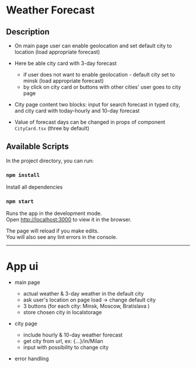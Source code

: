 # Weather Forecast

## Description
- On main page user can enable geolocation and set default city to location (load appropriate forecast)
- Here be able city card with 3-day forecast
  - if user does not want to enable geolocation - default city set to minsk (load appropriate forecast)
  - by click on city card or buttons with other cities' user goes to city page

- City page content two blocks: input for search forecast in typed city, and city card with today-hourly and 10-day forecast

- Value of forecast days can be changed in props of component `CityCard.tsx` (three by default)

## Available Scripts

In the project directory, you can run:

### `npm install`

Install all dependencies

### `npm start`

Runs the app in the development mode.\
Open [http://localhost:3000](http://localhost:3000) to view it in the browser.

The page will reload if you make edits.\
You will also see any lint errors in the console.

---
# App ui

- main page
    - actual weather & 3-day weather in the default city
    - ask user's location on page load -> change default city
    - 3 buttons (for each city: Minsk, Moscow, Bratislava )
    - store chosen city in localstorage
- city page
    - include hourly & 10-day weather forecast
    - get city from url, ex: {...}/in/Milan
    - input with possibility to change city
  
- error handling

